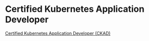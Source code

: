 # Certified Kubernetes Application Developer

[Certified Kubernetes Application Developer (CKAD)](https://learn.acloud.guru/course/certified-kubernetes-application-developer/dashboard)
